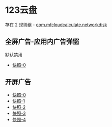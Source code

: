 # 123云盘

存在 2 规则组 - [com.mfcloudcalculate.networkdisk](/src/apps/com.mfcloudcalculate.networkdisk.ts)

## 全屏广告-应用内广告弹窗

默认禁用

- [快照-0](https://i.gkd.li/i/13546173)

## 开屏广告

- [快照-0](https://i.gkd.li/i/14018247)
- [快照-1](https://i.gkd.li/i/13259303)
- [快照-2](https://i.gkd.li/i/13695497)
- [快照-3](https://i.gkd.li/i/12846434)
- [快照-4](https://i.gkd.li/i/13059834)

